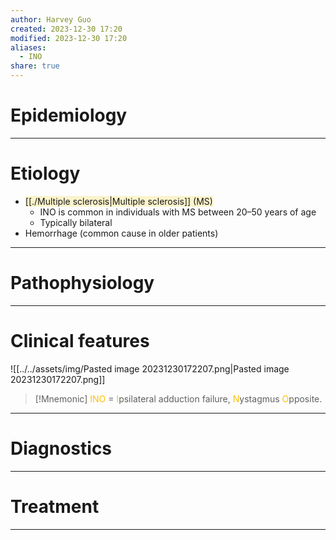 ```yaml
---
author: Harvey Guo
created: 2023-12-30 17:20
modified: 2023-12-30 17:20
aliases:
  - INO
share: true
---
```


# Epidemiology


---
# Etiology
- <span style="background:rgba(240, 200, 0, 0.2)">[[./Multiple sclerosis|Multiple sclerosis]] (MS)</span>
	- INO is common in individuals with MS between 20–50 years of age
	- Typically bilateral
- Hemorrhage (common cause in older patients)

---
# Pathophysiology


---
# Clinical features
![[../../assets/img/Pasted image 20231230172207.png|Pasted image 20231230172207.png]]
>[!Mnemonic] 
><font color="#ffc000">INO</font> = <font color="#ffc000">I</font>psilateral adduction failure, <font color="#ffc000">N</font>ystagmus <font color="#ffc000">O</font>pposite.

---
# Diagnostics


---
# Treatment


---
